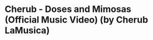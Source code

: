<!--
id: 57382527102
link: http://tumblr.atmos.org/post/57382527102/cherub-doses-and-mimosas-official-music-video
slug: cherub-doses-and-mimosas-official-music-video
date: Sun Aug 04 2013 18:10:46 GMT-0700 (PDT)
publish: 2013-08-04
tags: 
title: Cherub - Doses and Mimosas (Official Music Video) (by Cherub LaMusica)
-->


Cherub - Doses and Mimosas (Official Music Video) (by Cherub LaMusica)
======================================================================



